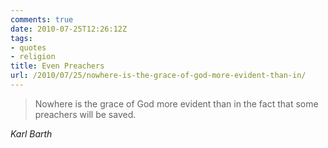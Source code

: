 ```yaml
---
comments: true
date: 2010-07-25T12:26:12Z
tags:
- quotes
- religion
title: Even Preachers
url: /2010/07/25/nowhere-is-the-grace-of-god-more-evident-than-in/
---
```


<blockquote class="big">Nowhere is the grace of God more evident than in the fact that some preachers will be saved.</blockquote>

<cite class="big">Karl Barth</cite>




